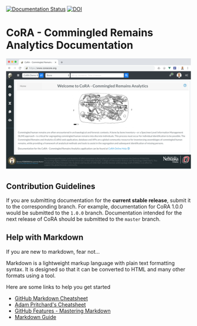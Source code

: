 [![Documentation Status](https://readthedocs.org/projects/cora-docs/badge/?version=latest)](https://docs.coracore.org/en/latest/?badge=latest)
[![DOI](https://zenodo.org/badge/109620072.svg)](https://zenodo.org/badge/latestdoi/109620072)

# CoRA - Commingled Remains Analytics Documentation

![Cora-Home](https://github.com/spawaskar-cora/cora-docs/blob/master/docs/assets/screenshots/cora-home.png)

## Contribution Guidelines

If you are submitting documentation for the **current stable release**, submit it to the corresponding branch. For example, documentation for CoRA 1.0.0 would be submitted to the `1.0.0` branch. Documentation intended for the next release of CoRA should be submitted to the `master` branch.

## Help with Markdown

If you are new to markdown, fear not...

Markdown is a lightweight markup language with plain text formatting syntax. It is designed so that it can be converted to HTML and many other formats using a tool.

Here are some links to help you get started
* [GitHub Markdown Cheatsheet](https://guides.github.com/pdfs/markdown-cheatsheet-online.pdf)
* [Adam Pritchard's Cheatsheet](https://github.com/adam-p/markdown-here/wiki/Markdown-Cheatsheet)
* [GitHub Features - Mastering Markdown](https://guides.github.com/features/mastering-markdown/)
* [Markdown Guide](https://www.markdownguide.org/)
